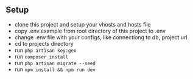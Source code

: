 ## Setup

- clone this project and setup your vhosts and hosts file
- copy .env.example from root directory of this project to .env
- change .env file with your configs, like connectiong to db, project url
- cd to projects directory
- run <code>php artisan key:gen</code> 
- run <code>composer install</code> 
- run <code>php artisan migrate --seed</code> 
- run <code>npm install && npm run dev</code> 
